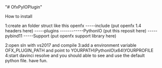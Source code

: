 "# OfxPyIOPlugin"

How to install

1:create an folder struct like this
  openfx
  -----include  (put openfx 1.4 headers here)
  -----plugins
  ------------PythonIO  (put this reposit here)
  -----pybind11
  -----Support  (put openfx support library here)
  
 2:open sln with vs2017 and compile
 3:add a environment variable OFX_PLUGIN_PATH and point to YOURPATH\PythonIO\x64\YOURPROFILE
 4:start davinci resolve and you should able to see and use the default python file.
 have fun.
